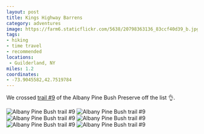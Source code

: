```yaml
---
layout: post
title: Kings Highway Barrens
category: adventures
image: https://farm6.staticflickr.com/5638/20798363136_83ccf40d39_b.jpg
tags:
- hiking
- time travel
- recommended
locations:
 - Guilderland, NY
miles: 1.2
coordinates:
- -73.9045582,42.7519784
---
```


We crossed [trail #9](http://www.albanypinebush.org/recreation-center/trails-maps-and-conditions) of the Albany Pine Bush Preserve off the list :ok_hand:.

<div class="photos">
<img src="https://farm1.staticflickr.com/734/20636671878_ca5c87bcc4_b.jpg" alt="Albany Pine Bush trail #9">
<img src="https://farm6.staticflickr.com/5638/20798363136_83ccf40d39_b.jpg" alt="Albany Pine Bush trail #9">
<img src="https://farm6.staticflickr.com/5697/20798363166_fb678c710b_b.jpg" class="img-tall" alt="Albany Pine Bush trail #9">
<img src="https://farm1.staticflickr.com/767/20202036194_11fa0e49bd_b.jpg" class="img-wide" alt="Albany Pine Bush trail #9">
<img src="https://farm1.staticflickr.com/591/20824645025_372029e8a2_b.jpg" class="img-wide" alt="Albany Pine Bush trail #9">
<img src="https://farm6.staticflickr.com/5657/20202056394_ccd71d0d56_b.jpg" class="img-tall" alt="Albany Pine Bush trail #9">
</div>